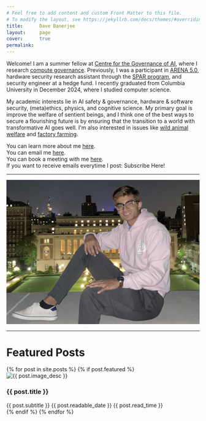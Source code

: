 ```yaml
---
# Feel free to add content and custom Front Matter to this file.
# To modify the layout, see https://jekyllrb.com/docs/themes/#overriding-theme-defaults
title:      Dave Banerjee
layout:     page
cover:      true
permalink: 
---
```


Welcome! I am a summer fellow at [Centre for the Governance of AI](https://www.governance.ai/), where I research [compute governance](https://bluedot.org/blog/introduction-to-compute-governance). Previously, I was a participant in [ARENA 5.0](https://www.arena.education/), hardware security research assistant through the [SPAR program](https://sparai.org/), and security engineer at a hedge fund. I recently graduated from Columbia University in December 2024, where I studied computer science. 

My academic interests lie in AI safety & governance, hardware & software security, (meta)ethics, physics, and cognitive science. My primary goal is improve the welfare of sentient beings, and I think one of the best ways to secure a flourishing future is by ensuring that the transition to a world with transformative AI goes well. I'm also interested in issues like [wild animal welfare](https://forum.effectivealtruism.org/topics/wild-animal-welfare#:~:text=Wild%20animal%20welfare%20is%20the,by%20several%20orders%20of%20magnitude) and [factory farming](https://thehumaneleague.org/article/what-is-factory-farming).

You can learn more about me [here](/about).\
You can email me [here](mailto:dave.banerjee1@gmail.com).\
You can book a meeting with me <a href="https://zcal.co/davebanerjee1" target="_blank">here</a>.\
If you want to receive emails everytime I post: <a href="https://mailchi.mp/fb3001298fbe/issic5ngxf" style="text-decoration: none" class="shortcode-text-button__button" target="_blank">Subscribe Here!</a>

---

![Dave hoodie portrait](/assets/low_library_roof_cropped.jpg)

---

<h1>Featured Posts</h1>

<div class="grid-container">
  {% for post in site.posts %}
    {% if post.featured %}
      <div class="blog-post" onclick="window.location='{{ post.url }}';">
        <img class="blog-post-img" src="{{ post.image }}" alt="{{ post.image_desc }}">
        <h3 class="featured-post-title">{{ post.title }}</h3>
        <span class="featured-post-subtitle">{{ post.subtitle }}</span>
        <span class="readable-date">{{ post.readable_date }}</span>
        <span class="read-time">{{ post.read_time }} </span>
      </div>
    {% endif %}
  {% endfor %}
</div>